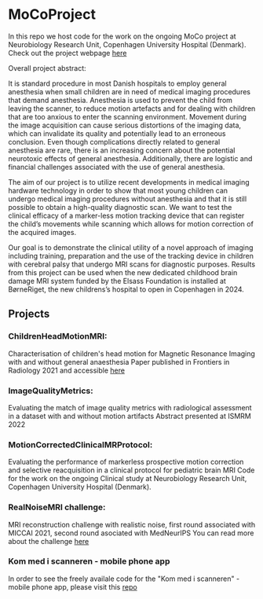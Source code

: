 # MoCoProject
In this repo we host code for the work on the ongoing MoCo project at Neurobiology Research Unit, Copenhagen University Hospital (Denmark). Check out the project webpage [here](https://sites.google.com/view/melanieganz/research-projects/imaging-children-without-anesthesia)

Overall project abstract:

It is standard procedure in most Danish hospitals to employ general anesthesia when small children are in need of medical imaging procedures that demand anesthesia. Anesthesia is used to prevent the child from leaving the scanner, to reduce motion artefacts and for dealing with children that are too anxious to enter the scanning environment. Movement during the image acquisition can cause serious distortions of the imaging data, which can invalidate its quality and potentially lead to an erroneous conclusion. Even though complications directly related to general anesthesia are rare, there is an increasing concern about the potential neurotoxic effects of general anesthesia. Additionally, there are logistic and financial challenges associated with the use of general anesthesia.

The aim of our project is to utilize recent developments in medical imaging hardware technology in order to show that most young children can undergo medical imaging procedures without anesthesia and that it is still possible to obtain a high-quality diagnostic scan. We want to test the clinical efficacy of a marker-less motion tracking device that can register the child’s movements while scanning which allows for motion correction of the acquired images.

Our goal is to demonstrate the clinical utility of a novel approach of imaging including training, preparation and the use of the tracking device in children with cerebral palsy that undergo MRI scans for diagnostic purposes. Results from this project can be used when the new dedicated childhood brain damage MRI system funded by the Elsass Foundation is installed at BørneRiget, the new childrens’s hospital to open in Copenhagen in 2024.


## Projects
### ChildrenHeadMotionMRI:
Characterisation of children's head motion for Magnetic Resonance Imaging with and without general anaesthesia
Paper published in Frontiers in Radiology 2021 and accessible [here](https://www.frontiersin.org/articles/10.3389/fradi.2021.789632/full)

### ImageQualityMetrics:
Evaluating the match of image quality metrics with radiological assessment in a dataset with and without motion artifacts
Abstract presented at ISMRM 2022

### MotionCorrectedClinicalMRProtocol:
Evaluating the performance of markerless prospective motion correction and selective reacquisition in a clinical protocol for pediatric brain MRI
Code for the work on the ongoing Clinical study at Neurobiology Research Unit, Copenhagen University Hospital (Denmark). 

### RealNoiseMRI challenge:
MRI reconstruction challenge with realistic noise, first round associated with MICCAI 2021, second round asociated with MedNeurIPS
You can read more about the challenge [here](https://realnoisemri.grand-challenge.org/)

### Kom med i scanneren - mobile phone app
In order to see the freely availale code for the "Kom med i scanneren" - mobile phone app, please visit this [repo](https://github.com/melanieganz/Borneriget_MRI)

